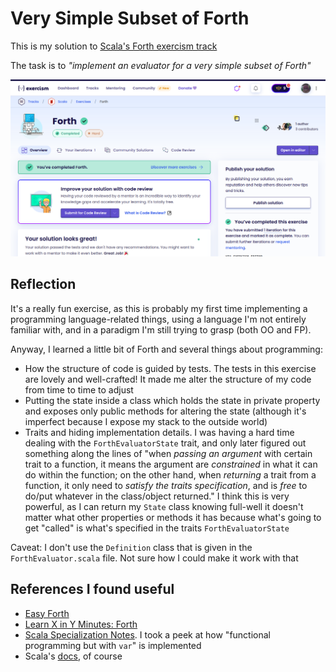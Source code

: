 # Very Simple Subset of Forth

This is my solution to [Scala's Forth exercism track](https://exercism.org/tracks/scala/exercises/forth)

The task is to *"implement an evaluator for a very simple subset of Forth"*

![Exercism's dashboard. You can see it's rated as Hard in difficulty](./images/1-forth-done.png)

## Reflection

It's a really fun exercise, as this is probably my first time implementing a programming language-related things, using a language I'm not entirely familiar with, and in a paradigm I'm still trying to grasp (both OO and FP).

Anyway, I learned a little bit of Forth and several things about programming:

- How the structure of code is guided by tests. The tests in this exercise are lovely and well-crafted! It made me alter the structure of my code from time to time to adjust
- Putting the state inside a class which holds the state in private property and exposes only public methods for altering the state (although it's imperfect because I expose my stack to the outside world)
- Traits and hiding implementation details. I was having a hard time dealing with the `ForthEvaluatorState` trait, and only later figured out something along the lines of "when *passing an argument* with certain trait to a function, it means the argument are *constrained* in what it can do within the function; on the other hand, when *returning* a trait from a function, it only need to *satisfy the traits specification*, and is *free* to do/put whatever in the class/object returned." I think this is very powerful, as I can return my `State` class knowing full-well it doesn't matter what other properties or methods it has because what's going to get "called" is what's specified in the traits `ForthEvaluatorState`

Caveat: I don't use the `Definition` class that is given in the `ForthEvaluator.scala` file. Not sure how I could make it work with that

## References I found useful

- [Easy Forth](https://skilldrick.github.io/easyforth/)
- [Learn X in Y Minutes: Forth](https://learnxinyminutes.com/docs/forth/)
- [Scala Specialization Notes](https://github.com/xiaoyunyang/coursera-scala-specialization). I took a peek at how "functional programming but with `var`" is implemented
- Scala's [docs](https://docs.scala-lang.org/scala3/book/introduction.html), of course
